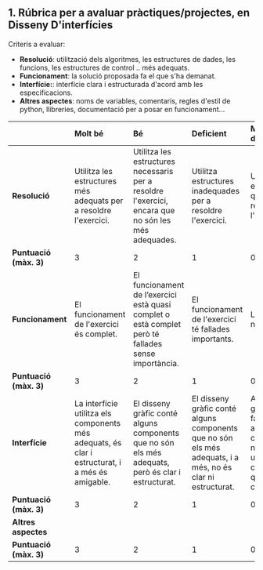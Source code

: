 ## 1. Rúbrica per a avaluar pràctiques/projectes, en Disseny D'interfícies

Criteris a evaluar:

-   **Resolució**: utilització dels algoritmes, les estructures de dades, les funcions, les estructures de control .. més adequats.
-   **Funcionament**: la solució proposada fa el que s'ha demanat.
-   **Interfície:**: interfície clara i estructurada d'acord amb les especificacions.
-   **Altres aspectes**: noms de variables, comentaris, regles d'estil de python, llibreries, documentació per a posar en funcionament...

|      | Molt bé | Bé   | Deficient | Molt deficient |
| :--- | :------ | :--- | :-------- | :------------- |
|**Resolució**     | Utilitza les estructures més adequats per a resoldre l'exercici.        | Utilitza les estructures necessaris per a resoldre l'exercici, encara que no són les més adequades.     | Utilitza estructures inadequades per a resoldre l'exercici.          |Utilitza estructures que no resolen l'exercici.                |
|**Puntuació (màx. 3)**     | 3        | 2     | 1          | 0               |
|**Funcionament** | El funcionament de l'exercici és complet.        | El funcionament de l’exercici està quasi complet o està complet però té fallades sense importància.     | El funcionament de l'exercici té fallades importants.          | L'exercici no funciona.               |
| **Puntuació (màx. 3)**    | 3        | 2     |1           |0                |
|**Interfície**      | La interfície utilitza els components més adequats, és clar i estructurat, i a més és amigable.        | El disseny gràfic conté alguns components que no són els més adequats, però és clar i estructurat.     |  El disseny gràfic conté alguns components que no són els més adequats, i a més, no és clar ni estructurat.         | Al disseny gràfic li falten alguns components necessaris i utilitza components que no són correctes.                |
| **Puntuació (màx. 3)**     |  3       | 2     |  1         |  0              |
|**Altres aspectes**      |||||
| **Puntuació (màx. 3)**     |  3       | 2     |  1         |  0              |
